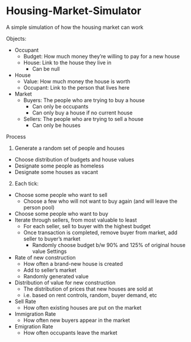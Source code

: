 # Housing-Market-Simulator
A simple simulation of how the housing market can work

Objects:
- Occupant
  - Budget: How much money they’re willing to pay for a new house
  - House: Link to the house they live in
    - Can be null
- House
  - Value: How much money the house is worth
  - Occupant: Link to the person that lives here
- Market
  - Buyers: The people who are trying to buy a house
    - Can only be occupants
    - Can only buy a house if no current house
  - Sellers: The people who are trying to sell a house
    - Can only be houses

Process
1. Generate a random set of people and houses
- Choose distribution of budgets and house values
- Designate some people as homeless
- Designate some houses as vacant
2.	Each tick:
- Choose some people who want to sell
  - Choose a few who will not want to buy again (and will leave the person pool)
- Choose some people who want to buy
- Iterate through sellers, from most valuable to least
  - For each seller, sell to buyer with the highest budget
  - Once transaction is completed, remove buyer from market, add seller to buyer’s market
    - Randomly choose budget b/w 90% and 125% of original house value
Settings
- Rate of new construction
  - How often a brand-new house is created
  - Add to seller’s market
  - Randomly generated value
- Distribution of value for new construction
  - The distribution of prices that new houses are sold at
  - i.e. based on rent controls, random, buyer demand, etc
- Sell Rate
  - How often existing houses are put on the market
- Immigration Rate
  - How often new buyers appear in the market
- Emigration Rate
  - How often occupants leave the market
